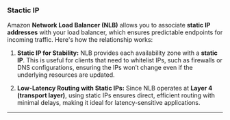 ### Stactic IP

Amazon **Network Load Balancer (NLB)** allows you to associate **static IP addresses** with your load balancer, which ensures predictable endpoints for incoming traffic. Here's how the relationship works:

1. **Static IP for Stability:** NLB provides each availability zone with a **static IP**. This is useful for clients that need to whitelist IPs, such as firewalls or DNS configurations, ensuring the IPs won’t change even if the underlying resources are updated.

3. **Low-Latency Routing with Static IPs:** Since NLB operates at **Layer 4 (transport layer)**, using static IPs ensures direct, efficient routing with minimal delays, making it ideal for latency-sensitive applications.

---

